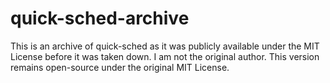 # quick-sched-archive
This is an archive of quick-sched as it was publicly available under the MIT License before it was taken down. I am not the original author. This version remains open-source under the original MIT License.
